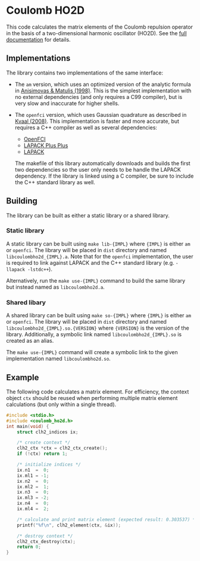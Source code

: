 # Coulomb HO2D

This code calculates the matrix elements of the Coulomb repulsion operator in
the basis of a two-dimensional harmonic oscillator (HO2D).  See the
[full documentation][6] for details.

## Implementations

The library contains two implementations of the same interface:

  - The `am` version, which uses an optimized version of the analytic formula
    in [Anisimovas & Matulis (1998)][1].  This is the simplest implementation
    with no external dependencies (and only requires a C99 compiler), but is
    very slow and inaccurate for higher shells.

  - The `openfci` version, which uses Gaussian quadrature as described in
    [Kvaal (2008)][1].  This implementation is faster and more accurate, but
    requires a C++ compiler as well as several dependencies:

      - [OpenFCI][3]
      - [LAPACK Plus Plus][4]
      - [LAPACK][5]

    The makefile of this library automatically downloads and builds the first
    two dependencies so the user only needs to be handle the LAPACK
    dependency.  If the library is linked using a C compiler, be sure to
    include the C++ standard library as well.

## Building

The library can be built as either a static library or a shared library.

### Static library

A static library can be built using `make lib-{IMPL}` where `{IMPL}` is either
`am` or `openfci`.  The library will be placed in `dist` directory and named
`libcoulombho2d_{IMPL}.a`.  Note that for the `openfci` implementation, the
user is required to link against LAPACK and the C++ standard library
(e.g. `-llapack -lstdc++`).

Alternatively, run the `make use-{IMPL}` command to build the same library but
instead named as `libcoulombho2d.a`.

### Shared libary

A shared library can be built using `make so-{IMPL}` where `{IMPL}` is either
`am` or `openfci`.  The library will be placed in `dist` directory and named
`libcoulombho2d_{IMPL}.so.{VERSION}` where `{VERSION}` is the version of the
library.  Additionally, a symbolic link named `libcoulombho2d_{IMPL}.so` is
created as an alias.

The `make use-{IMPL}` command will create a symbolic link to the given
implementation named `libcoulombho2d.so`.

## Example

The following code calculates a matrix element.  For efficiency, the context
object `ctx` should be reused when performing multiple matrix element
calculations (but only within a single thread).

````c
#include <stdio.h>
#include <coulomb_ho2d.h>
int main(void) {
    struct clh2_indices ix;

    /* create context */
    clh2_ctx *ctx = clh2_ctx_create();
    if (!ctx) return 1;

    /* initialize indices */
    ix.n1  =  0;
    ix.ml1 = -1;
    ix.n2  =  0;
    ix.ml2 =  1;
    ix.n3  =  0;
    ix.ml3 = -2;
    ix.n4  =  0;
    ix.ml4 =  2;

    /* calculate and print matrix element (expected result: 0.303537) */
    printf("%f\n", clh2_element(ctx, &ix));

    /* destroy context */
    clh2_ctx_destroy(ctx);
    return 0;
}
````

[1]: http://dx.doi.org/10.1088/0953-8984/10/3/013
[2]: http://arxiv.org/abs/0810.2644
[3]: http://folk.uio.no/simenkva/openfci.shtml
[4]: http://sourceforge.net/projects/lpp
[5]: http://netlib.org/lapack
[6]: http://xrf.github.io/coulomb_ho2d
